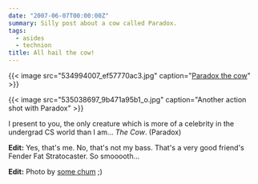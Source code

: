 ```yaml
---
date: "2007-06-07T00:00:00Z"
summary: Silly post about a cow called Paradox.
tags:
  - asides
  - technion
title: All hail the cow!
---
```


{{< image src="534994007_ef57770ac3.jpg" caption="[Paradox the cow](http://www.flickr.com/photos/paradox_the_cow/)" >}}

{{< image src="535038697_9b471a95b1_o.jpg" caption="Another action shot with Paradox" >}}

I present to you, the only creature which is more of a celebrity in the
undergrad CS world than I am... _The Cow_. (Paradox)

**Edit:** Yes, that's me. No, that's not my bass. That's a very good friend's
Fender Fat Stratocaster. So smooooth...

**Edit:** Photo by [some chum](http://flickr.com/photos/talgoldman) ;)
